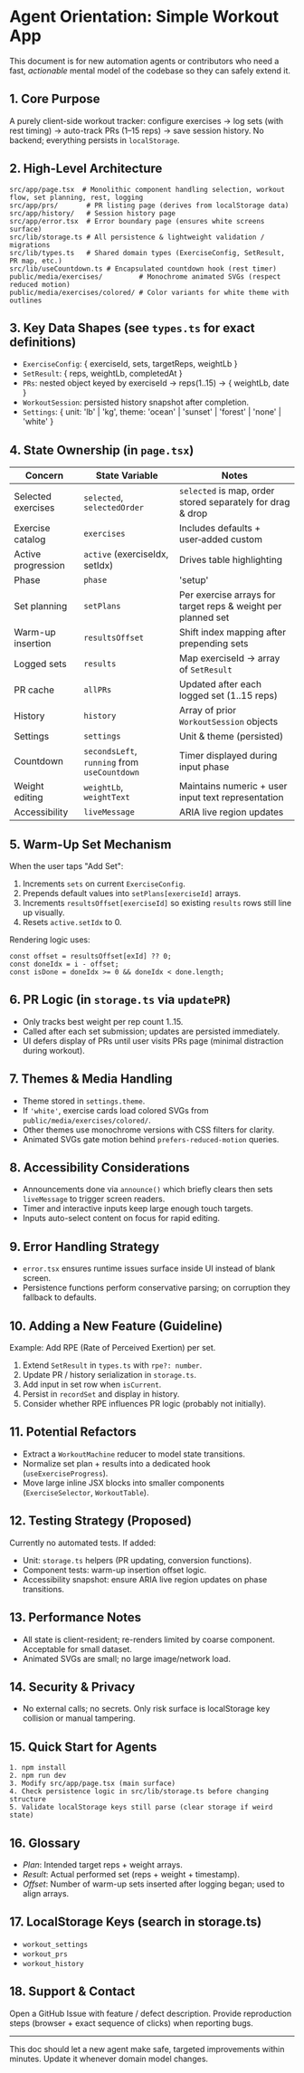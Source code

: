 # Agent Orientation: Simple Workout App

This document is for new automation agents or contributors who need a fast, *actionable* mental model of the codebase so they can safely extend it.

## 1. Core Purpose
A purely client-side workout tracker: configure exercises → log sets (with rest timing) → auto-track PRs (1–15 reps) → save session history. No backend; everything persists in `localStorage`.

## 2. High-Level Architecture
```
src/app/page.tsx  # Monolithic component handling selection, workout flow, set planning, rest, logging
src/app/prs/       # PR listing page (derives from localStorage data)
src/app/history/   # Session history page
src/app/error.tsx  # Error boundary page (ensures white screens surface)
src/lib/storage.ts # All persistence & lightweight validation / migrations
src/lib/types.ts   # Shared domain types (ExerciseConfig, SetResult, PR map, etc.)
src/lib/useCountdown.ts # Encapsulated countdown hook (rest timer)
public/media/exercises/         # Monochrome animated SVGs (respect reduced motion)
public/media/exercises/colored/ # Color variants for white theme with outlines
```

## 3. Key Data Shapes (see `types.ts` for exact definitions)
- `ExerciseConfig`: { exerciseId, sets, targetReps, weightLb }
- `SetResult`: { reps, weightLb, completedAt }
- `PRs`: nested object keyed by exerciseId → reps(1..15) → { weightLb, date }
- `WorkoutSession`: persisted history snapshot after completion.
- `Settings`: { unit: 'lb' | 'kg', theme: 'ocean' | 'sunset' | 'forest' | 'none' | 'white' }

## 4. State Ownership (in `page.tsx`)
| Concern | State Variable | Notes |
|---------|----------------|-------|
| Selected exercises | `selected`, `selectedOrder` | `selected` is map, order stored separately for drag & drop |
| Exercise catalog | `exercises` | Includes defaults + user‑added custom |
| Active progression | `active` (exerciseIdx, setIdx) | Drives table highlighting |
| Phase | `phase` | 'setup' | 'input' | 'rest' | 'done' (cue skipped) |
| Set planning | `setPlans` | Per exercise arrays for target reps & weight per planned set |
| Warm-up insertion | `resultsOffset` | Shift index mapping after prepending sets |
| Logged sets | `results` | Map exerciseId → array of `SetResult` |
| PR cache | `allPRs` | Updated after each logged set (1..15 reps) |
| History | `history` | Array of prior `WorkoutSession` objects |
| Settings | `settings` | Unit & theme (persisted) |
| Countdown | `secondsLeft`, `running` from `useCountdown` | Timer displayed during input phase |
| Weight editing | `weightLb`, `weightText` | Maintains numeric + user input text representation |
| Accessibility | `liveMessage` | ARIA live region updates |

## 5. Warm-Up Set Mechanism
When the user taps "Add Set":
1. Increments `sets` on current `ExerciseConfig`.
2. Prepends default values into `setPlans[exerciseId]` arrays.
3. Increments `resultsOffset[exerciseId]` so existing `results` rows still line up visually.
4. Resets `active.setIdx` to 0.

Rendering logic uses:
```
const offset = resultsOffset[exId] ?? 0;
const doneIdx = i - offset;
const isDone = doneIdx >= 0 && doneIdx < done.length;
```

## 6. PR Logic (in `storage.ts` via `updatePR`)
- Only tracks best weight per rep count 1..15.
- Called after each set submission; updates are persisted immediately.
- UI defers display of PRs until user visits PRs page (minimal distraction during workout).

## 7. Themes & Media Handling
- Theme stored in `settings.theme`.
- If `'white'`, exercise cards load colored SVGs from `public/media/exercises/colored/`.
- Other themes use monochrome versions with CSS filters for clarity.
- Animated SVGs gate motion behind `prefers-reduced-motion` queries.

## 8. Accessibility Considerations
- Announcements done via `announce()` which briefly clears then sets `liveMessage` to trigger screen readers.
- Timer and interactive inputs keep large enough touch targets.
- Inputs auto-select content on focus for rapid editing.

## 9. Error Handling Strategy
- `error.tsx` ensures runtime issues surface inside UI instead of blank screen.
- Persistence functions perform conservative parsing; on corruption they fallback to defaults.

## 10. Adding a New Feature (Guideline)
Example: Add RPE (Rate of Perceived Exertion) per set.
1. Extend `SetResult` in `types.ts` with `rpe?: number`.
2. Update PR / history serialization in `storage.ts`.
3. Add input in set row when `isCurrent`.
4. Persist in `recordSet` and display in history.
5. Consider whether RPE influences PR logic (probably not initially).

## 11. Potential Refactors
- Extract a `WorkoutMachine` reducer to model state transitions.
- Normalize set plan + results into a dedicated hook (`useExerciseProgress`).
- Move large inline JSX blocks into smaller components (`ExerciseSelector`, `WorkoutTable`).

## 12. Testing Strategy (Proposed)
Currently no automated tests. If added:
- Unit: `storage.ts` helpers (PR updating, conversion functions).
- Component tests: warm-up insertion offset logic.
- Accessibility snapshot: ensure ARIA live region updates on phase transitions.

## 13. Performance Notes
- All state is client-resident; re-renders limited by coarse component. Acceptable for small dataset.
- Animated SVGs are small; no large image/network load.

## 14. Security & Privacy
- No external calls; no secrets. Only risk surface is localStorage key collision or manual tampering.

## 15. Quick Start for Agents
```
1. npm install
2. npm run dev
3. Modify src/app/page.tsx (main surface)
4. Check persistence logic in src/lib/storage.ts before changing structure
5. Validate localStorage keys still parse (clear storage if weird state)
```

## 16. Glossary
- *Plan*: Intended target reps + weight arrays.
- *Result*: Actual performed set (reps + weight + timestamp).
- *Offset*: Number of warm-up sets inserted after logging began; used to align arrays.

## 17. LocalStorage Keys (search in storage.ts)
- `workout_settings`
- `workout_prs`
- `workout_history`

## 18. Support & Contact
Open a GitHub Issue with feature / defect description. Provide reproduction steps (browser + exact sequence of clicks) when reporting bugs.

---
This doc should let a new agent make safe, targeted improvements within minutes. Update it whenever domain model changes.
